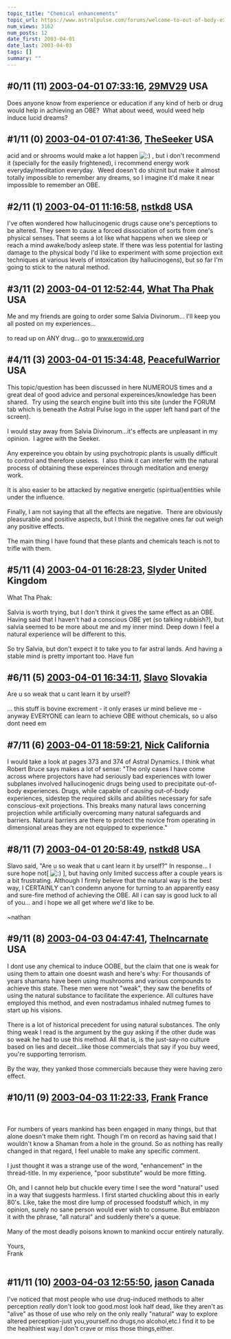 ```yaml
---
topic_title: "Chemical enhancements"
topic_url: https://www.astralpulse.com/forums/welcome-to-out-of-body-experiences!/chemical-enhancements
num_views: 3162
num_posts: 12
date_first: 2003-04-01
date_last: 2003-04-03
tags: []
summary: ""
---
```


## \#0/11 (11) [2003-04-01 07:33:16](https://www.astralpulse.com/forums/index.php?msg=119732), [29MV29](https://www.astralpulse.com/forums/profile/?u=2075) USA ##
<section>
Does anyone know from experience or education if any kind of herb or drug would help in achieving an OBE?  What about weed, would weed help induce lucid dreams?
</section>

## \#1/11 (0) [2003-04-01 07:41:36](https://www.astralpulse.com/forums/index.php?msg=26720), [TheSeeker](https://www.astralpulse.com/forums/profile/?u=2033) USA ##
<section>
acid and or shrooms would make a lot happen
<img alt=":)" class="smiley" src="https://www.astralpulse.com/forums/Smileys/fugue/smiley.png" title="Smiley"/>
, but i don't recommend it (specially for the easily frightened), i recommend energy work everyday/meditation everyday.  Weed doesn't do shiznit but make it almost totally impossible to remember any dreams, so I imagine it'd make it near impossible to remember an OBE.
</section>

## \#2/11 (1) [2003-04-01 11:16:58](https://www.astralpulse.com/forums/index.php?msg=26740), [nstkd8](https://www.astralpulse.com/forums/profile/?u=1483) USA ##
<section>
I've often wondered how hallucinogenic drugs cause one's perceptions to be altered. They seem to cause a forced dissociation of sorts from one's physical senses. That seems a lot like what happens when we sleep or reach a mind awake/body asleep state. If there was less potential for lasting damage to the physical body I'd like to experiment with some projection exit techniques at various levels of intoxication (by hallucinogens), but so far I'm going to stick to the natural method.
</section>

## \#3/11 (2) [2003-04-01 12:52:44](https://www.astralpulse.com/forums/index.php?msg=26751), [What Tha Phak](https://www.astralpulse.com/forums/profile/?u=1731) USA ##
<section>
Me and my friends are going to order some Salvia Divinorum... I'll keep you all posted on my experiences...
<br>
<br>
to read up on ANY drug... go to
<a class="bbc_link" href="https://www.astralpulse.com/forums///www.erowid.org" rel="noopener" target="_blank">
 www.erowid.org
</a>
</section>

## \#4/11 (3) [2003-04-01 15:34:48](https://www.astralpulse.com/forums/index.php?msg=26777), [PeacefulWarrior](https://www.astralpulse.com/forums/profile/?u=230) USA ##
<section>
This topic/question has been discussed in here NUMEROUS times and a great deal of good advice and personal expereinces/knowledge has been shared.  Try using the search engine built into this site (under the FORUM tab which is beneath the Astral Pulse logo in the upper left hand part of the screen).
<br>
<br>
I would stay away from Salvia Divinorum...it's effects are unpleasant in my opinion.  I agree with the Seeker.
<br>
<br>
Any expereince you obtain by using psychotropic plants is usually difficult to control and therefore useless.  I also think it can interfer with the natural process of obtaining these expereinces through meditation and energy work.
<br>
<br>
It is also easier to be attacked by negative energetic (spiritual)entities while under the influence.
<br>
<br>
Finally, I am not saying that all the effects are negative.  There are obviously pleasurable and positive aspects, but I think the negative ones far out weigh any positive effects.
<br>
<br>
The main thing I have found that these plants and chemicals teach is not to trifle with them.
</section>

## \#5/11 (4) [2003-04-01 16:28:23](https://www.astralpulse.com/forums/index.php?msg=26791), [Slyder](https://www.astralpulse.com/forums/profile/?u=2057) United Kingdom ##
<section>
What Tha Phak:
<br>
<br>
Salvia is worth trying, but I don't think it gives the same effect as an OBE. Having said that I haven't had a conscious OBE yet (so talking rubbish?), but salvia seemed to be more about me and my inner mind. Deep down I feel a natural experience will be different to this.
<br>
<br>
So try Salvia, but don't expect it to take you to far astral lands. And having a stable mind is pretty important too. Have fun
</section>

## \#6/11 (5) [2003-04-01 16:34:11](https://www.astralpulse.com/forums/index.php?msg=26793), [Slavo](https://www.astralpulse.com/forums/profile/?u=2058) Slovakia ##
<section>
Are u so weak that u cant learn it by urself?
<br>
<br>
... this stuff is bovine excrement - it only erases ur mind believe me - anyway EVERYONE can learn to achieve OBE without chemicals, so u also dont need em
</section>

## \#7/11 (6) [2003-04-01 18:59:21](https://www.astralpulse.com/forums/index.php?msg=26802), [Nick](https://www.astralpulse.com/forums/profile/?u=2080) California ##
<section>
I would take a look at pages 373 and 374 of Astral Dynamics. I think what Robert Bruce says makes a lot of sense: "The only cases I have come across where projectors have had seriously bad experiences with lower subplanes involved hallucinogenic drugs being used to precipitate out-of-body experiences. Drugs, while capable of causing out-of-body experiences, sidestep the required skills and abilities necessary for safe conscious-exit projections. This breaks many natural laws concerning projection while artificially overcoming many natural safeguards and barriers. Natural barriers are there to protect the novice from operating in dimensional areas they are not equipped to experience."
<br>
</section>

## \#8/11 (7) [2003-04-01 20:58:49](https://www.astralpulse.com/forums/index.php?msg=26814), [nstkd8](https://www.astralpulse.com/forums/profile/?u=1483) USA ##
<section>
Slavo said, "Are u so weak that u cant learn it by urself?" In response... I sure hope not[
<img alt=":)" class="smiley" src="https://www.astralpulse.com/forums/Smileys/fugue/smiley.png" title="Smiley"/>
], but having only limited success after a couple years is a bit frustrating. Although I firmly believe that the natural way is the best way, I CERTAINLY can't condemn anyone for turning to an apparently easy and sure-fire method of achieving the OBE. All i can say is good luck to all of you... and i hope we all get where we'd like to be.
<br>
<br>
~nathan
</section>

## \#9/11 (8) [2003-04-03 04:47:41](https://www.astralpulse.com/forums/index.php?msg=26933), [TheIncarnate](https://www.astralpulse.com/forums/profile/?u=2094) USA ##
<section>
I dont use any chemical to induce OOBE, but the claim that one is weak for using them to attain one doesnt wash and here's why: For thousands of years shamans have been using mushrooms and various compounds to achieve this state. These men were not "weak", they saw the benefits of using the natural substance to facilitate the experience. All cultures have employed this method, and even nostradamus inhaled nutmeg fumes to start up his visions.
<br>
<br>
There is a lot of historical precedent for using natural substances. The only thing weak I read is the argument by the guy asking if the other dude was so weak he had to use this method. All that is, is the just-say-no culture based on lies and deceit...like those commercials that say if you buy weed, you're supporting terrorism.
<br>
<br>
By the way, they yanked those commercials because they were having zero effect.
</section>

## \#10/11 (9) [2003-04-03 11:22:33](https://www.astralpulse.com/forums/index.php?msg=26944), [Frank](https://www.astralpulse.com/forums/profile/?u=359) France ##
<section>
<br>
<br>
For numbers of years mankind has been engaged in many things, but that alone doesn't make them right. Though I'm on record as having said that I wouldn't know a Shaman from a hole in the ground. So as nothing has really changed in that regard, I feel unable to make any specific comment.
<br>
<br>
I just thought it was a strange use of the word, "enhancement" in the thread-title. In my experience, "poor substitute" would be more fitting.
<br>
<br>
Oh, and I cannot help but chuckle every time I see the word "natural" used in a way that suggests harmless. I first started chuckling about this in early 80's. Like, take the most dire lump of processed foodstuff which, in my opinion, surely no sane person would ever wish to consume. But emblazon it with the phrase, "all natural" and suddenly there's a queue.
<br>
<br>
Many of the most deadly poisons known to mankind occur entirely naturally.
<br>
<br>
Yours,
<br>
Frank
<br>
<br>
</section>

## \#11/11 (10) [2003-04-03 12:55:50](https://www.astralpulse.com/forums/index.php?msg=26950), [jason](https://www.astralpulse.com/forums/profile/?u=1099) Canada ##
<section>
I've noticed that most people who use drug-induced methods to alter perception
<i>
 really
</i>
don't look too good.most look half dead, like they aren't as "alive" as those of use who rely on the only really "natural" way to explore altered perception-just you,yourself.no drugs,no alcohol,etc.I find it to be the healthiest way.I don't crave or miss those things,either.
</section>